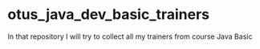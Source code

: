 # otus_java_dev_basic_trainers
In that repository I will try to collect all my trainers from course Java Basic
